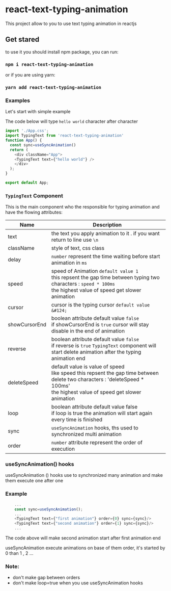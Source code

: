 # react-text-typing-animation

This project allow to you to use text typing animation in reactjs

## Get stared

to use it you should install npm package, you can run:

### `npm i react-text-typing-animation`

or if you are using yarn:
### `yarn add react-text-typing-animation`

### Examples
Let's start with simple example

The code below will type `hello world` character after character

```js
import './App.css';
import TypingText from 'react-text-typing-animation'
function App() {
  const sync=useSyncAnimation()
  return (
    <div className="App">
    <TypingText text={"hello world"} />
    </div>
  );
}

export default App;

```
### `TypingText` Component
 This is the main component who the responsible for typing animation 
and have the flowing attributes:

 | Name          | Description                                                                                                                                                                         |
|---------------|-------------------------------------------------------------------------------------------------------------------------------------------------------------------------------------|
 | text          | the text you apply animation to it . if you want return to line use `\n`                                                                                                            |
| className     | style of text, css class                                                                                                                                                            |
| delay         | `number` represent the time waiting before start animation in `ms`                                                                                                                  |
 | speed         | speed of Animation `default value 1` <br/>this repsent the gap time between typing two characters : `speed * 100ms`<br/>the highest value of speed get slower animation             |
 | cursor        | cursor is the typing cursor `default value &#124;`                                                                                                                                  |                                                                                                                             |
 | showCursorEnd | boolean attribute default value `false`<br/> if showCursorEnd is `true` cursor will stay disable in the end of animation                                                            |
| reverse       | boolean attribute default value `false`<br/> if reverse is `true` `TypingText` component will start delete animation after the typing animation end                                 |
| deleteSpeed   | default value is value of speed<br/>like speed this repsent the gap time between delete two characters : 'deleteSpeed * 100ms' <br/>the highest value of speed get slower animation |
| loop          | boolean attribute default value false <br/> if loop is true the animation will start again every time is finished                                                                   |
| sync          | `useSyncAnimation` hooks, ths used to synchronized multi animation                                                                                                                  |
| order         | `number` attribute represent the order of execution                                                                                                                                 |

### useSyncAnimation() hooks

 useSyncAnimation () hooks use to synchronized many animation and make them execute one after one
 
### Example 
```js
    ...
    const sync=useSyncAnimation();
    ...
    <TypingText text={"first animation"} order={0} sync={sync}/>
    <TypingText text={"second animation"} order={1} sync={sync}/>
    ...
```

The code above will make second animation start after first animation end

useSyncAnimation execute animations on base of them  order, it's started by 0 than 1 , 2 ...

### Note:
   
- don't make gap between orders
- don't make loop=true when you use useSyncAnimation hooks



